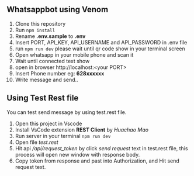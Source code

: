 ## Whatsappbot using Venom

1. Clone this repository
2. Run ```npm install```
3. Rename **.env.sample** to **.env**
4. Insert PORT, API_KEY, API_USERNAME and API_PASSWORD in .env file
5. run ```npm run dev``` please wait until qr code show in your terminal screen
6. Open whatsapp in your mobile phone and scan it
7. Wait until connected text show
8. open in browser http://localhost:<your PORT\>
9. Insert Phone number eg: **628xxxxxx**
10. Write message and send..

## Using Test Rest file
You can test send message by using test.rest file.
1. Open this project in Vscode
2. Install VsCode extension **REST Client** by *Huachao Mao*
3. Run server in your terminal ```npm run dev```
4. Open file *test.rest*
5. Hit api */api/request_token* by click *send request* text in test.rest file, this process will open new window with response body.
6. Copy token from response and past into Authorization, and Hit send request text.